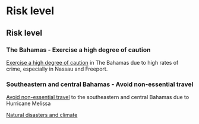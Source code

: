 # Risk level

## Risk level

### The Bahamas - Exercise a high degree of caution

[Exercise a high degree of caution](#levels "Risk Levels") in The Bahamas due to high rates of crime, especially in Nassau and Freeport.

### Southeastern and central Bahamas - Avoid non-essential travel

[Avoid non-essential travel](#levels "Risk Levels") to the southeastern and central Bahamas due to Hurricane Melissa

[Natural disasters and climate](#disasters)